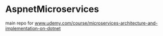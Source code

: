 # AspnetMicroservices
main repo for www.udemy.com/course/microservices-architecture-and-implementation-on-dotnet
